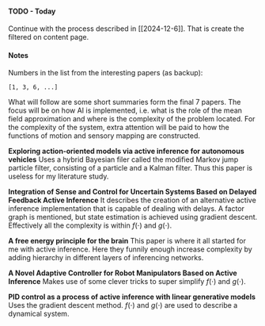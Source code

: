 #### TODO - Today
Continue with the process described in [[2024-12-6]]. That is create the filtered on content page. 
#### Notes
Numbers in the list from the interesting papers (as backup):
```
[1, 3, 6, ...]
```

What will follow are some short summaries form the final 7 papers. The focus will be on how AI is implemented, i.e. what is the role of the mean field approximation and where is the complexity of the problem located. For the complexity of the system, extra attention will be paid to how the functions of motion and sensory mapping are constructed. 

**Exploring action‑oriented models via active inference for autonomous vehicles**
Uses a hybrid Bayesian filer called the modified Markov jump particle filter, consisting of a particle and a Kalman filter. Thus this paper is useless for my literature study.

**Integration of Sense and Control for Uncertain Systems Based on Delayed Feedback Active Inference**
It describes the creation of an alternative active inference implementation that is capable of dealing with delays. A factor graph is mentioned, but state estimation is achieved using gradient descent. Effectively all the complexity is within $f(\cdot)$ and $g(\cdot)$.

**A free energy principle for the brain**
This paper is where it all started for me with active inference. Here they funnily enough increase complexity by adding hierarchy in different layers of inferencing networks.

**A Novel Adaptive Controller for Robot Manipulators Based on Active Inference**
Makes use of some clever tricks to super simplify $f(\cdot)$ and $g(\cdot)$. 

**PID control as a process of active inference with linear generative models**
Uses the gradient descent method.  $f(\cdot)$ and $g(\cdot)$ are used to describe a dynamical system.